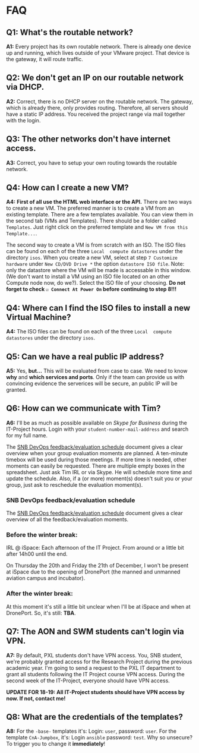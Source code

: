 # FAQ

## Q1: What's the routable network?
**A1:** Every project has its own routable network. There is already one device up and running, which lives outside of your
VMware project. That device is the gateway, it will route traffic.

## Q2: We don't get an IP on our routable network via DHCP.
**A2:** Correct, there is no DHCP server on the routable network. The gateway, which is already there, only provides routing. Therefore, all servers should have a static IP address.
You received the project range via mail together with the login.

## Q3: The other networks don't have internet access.
**A3:** Correct, you have to setup your own routing towards the routable network.

## Q4: How can I create a new VM?
**A4:** **First of all use the HTML web interface or the API.** There are two ways to create a new VM. The preferred manner is to create a VM from an existing template. There are a few templates available. You can view them in the second tab (VMs and Templates). There should be a folder called `Templates`. Just right click on the preferred template and `New VM from this Template...`.

The second way to create a VM is from scratch with an ISO. The ISO files can be found on each of the three `Local  compute datastores` under the directory `isos`. When you create a new VM, select at step `7 Customize hardware` under `New CD/DVD Drive *` the option `datastore ISO file`. Note: only the datastore where the VM will be made is accessable in this window. (We don't want to install a VM using an ISO file located on an other Compute node now, do we?). Select the ISO file of your choosing. **Do not forget to check `☑ Connect At Power On` before continuing to step 8!!!**

## Q4: Where can I find the ISO files to install a new Virtual Machine?
**A4:** The ISO files can be found on each of the three `Local  compute datastores` under the directory `isos`.

## Q5: Can we have a real public IP address?
**A5:** Yes, **but...** This will be evaluated from case to case. We need to know **why** and **which services and ports**. Only if the team can provide us with convincing evidence the serverices will be secure, an public IP will be granted.

## Q6: How can we communicate with Tim?
**A6:** I'll be as much as possible available on *Skype for Business* during the IT-Project hours. Login with your `student-number-mail-address` and search for my full name.

The [SNB DevOps feedback/evaluation schedule](https://drive.google.com/open?id=1pIyWewGe2D4Ux9T4hnPcMfLeWMBVqv0Okfn7-KEUQdw) document gives a clear overview when your group evaluation moments are planned. A ten-minute timebox will be used during those meetings. If more time is needed, other moments can easily be requested. There are multiple empty boxes in the spreadsheet. Just ask Tim IRL or via Skype. He will schedule more time and update the schedule. Also, if a (or more) moment(s) doesn't suit you or your group, just ask to reschedule the evaluation moment(s).


### SNB DevOps feedback/evaluation schedule
The [SNB DevOps feedback/evaluation schedule](https://drive.google.com/open?id=1pIyWewGe2D4Ux9T4hnPcMfLeWMBVqv0Okfn7-KEUQdw) document gives a clear overview of all the feedback/evaluation moments.


### Before the winter break:
IRL @ iSpace: Each afternoon of the IT Project. From around or a little bit after 14h00 until the end.

On Thursday the 20th and Friday the 21th of December, I won't be present at iSpace due to the opening of DronePort (the  manned and unmanned aviation campus and incubator).

### After the winter break:
At this moment it's still a little bit unclear when I'll be at iSpace and when at DronePort.
So, it's still: **TBA**.

## Q7: The AON and SWM students can't login via VPN.
**A7:** By default, PXL students don't have VPN access. You, SNB student, we're probably granted access for the Research Project during the previous academic year. I'm going to send a request to the PXL IT department to grant all students following the IT Project course VPN access. During the second week of the IT-Project, everyone should have VPN access. 

**UPDATE FOR 18-19: All IT-Project students should have VPN access by now. If not, contact me!**


## Q8: What are the credentials of the templates?
**A8:** For the `-base-` templates it's: Login: `user`, password: `user`. For the  template `CnA-Jumpbox`, it's: Login `ansible` password: `test`. Why so unsecure? To trigger you to change it **immediately**!

